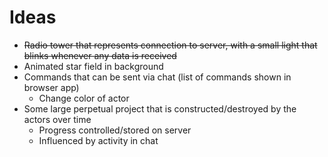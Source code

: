 # Ideas
*  ~~Radio tower that represents connection to server, with a small light that blinks whenever any data is received~~
* Animated star field in background
* Commands that can be sent via chat (list of commands shown in browser app)
  * Change color of actor
* Some large perpetual project that is constructed/destroyed by the actors over time
  * Progress controlled/stored on server
  * Influenced by activity in chat